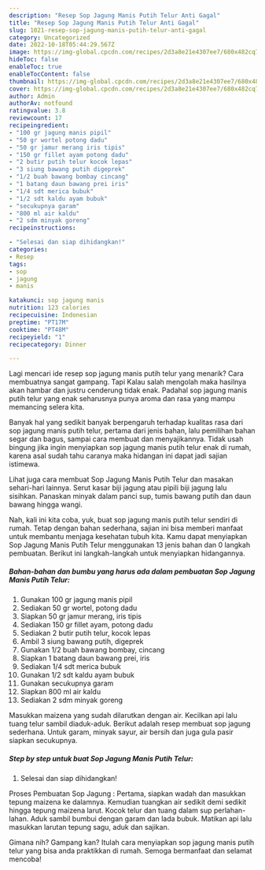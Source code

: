 ```yaml
---
description: "Resep Sop Jagung Manis Putih Telur Anti Gagal"
title: "Resep Sop Jagung Manis Putih Telur Anti Gagal"
slug: 1021-resep-sop-jagung-manis-putih-telur-anti-gagal
category: Uncategorized
date: 2022-10-18T05:44:29.567Z
image: https://img-global.cpcdn.com/recipes/2d3a8e21e4307ee7/680x482cq70/sop-jagung-manis-putih-telur-foto-resep-utama.jpg
hideToc: false
enableToc: true
enableTocContent: false
thumbnail: https://img-global.cpcdn.com/recipes/2d3a8e21e4307ee7/680x482cq70/sop-jagung-manis-putih-telur-foto-resep-utama.jpg
cover: https://img-global.cpcdn.com/recipes/2d3a8e21e4307ee7/680x482cq70/sop-jagung-manis-putih-telur-foto-resep-utama.jpg
author: Admin
authorAv: notfound
ratingvalue: 3.8
reviewcount: 17
recipeingredient:
- "100 gr jagung manis pipil"
- "50 gr wortel potong dadu"
- "50 gr jamur merang iris tipis"
- "150 gr fillet ayam potong dadu"
- "2 butir putih telur kocok lepas"
- "3 siung bawang putih digeprek"
- "1/2 buah bawang bombay cincang"
- "1 batang daun bawang prei iris"
- "1/4 sdt merica bubuk"
- "1/2 sdt kaldu ayam bubuk"
- "secukupnya garam"
- "800 ml air kaldu"
- "2 sdm minyak goreng"
recipeinstructions:

- "Selesai dan siap dihidangkan!"
categories:
- Resep
tags:
- sop
- jagung
- manis

katakunci: sop jagung manis 
nutrition: 123 calories
recipecuisine: Indonesian
preptime: "PT17M"
cooktime: "PT48M"
recipeyield: "1"
recipecategory: Dinner

---
```



Lagi mencari ide resep sop jagung manis putih telur yang menarik? Cara membuatnya sangat gampang. Tapi Kalau salah mengolah maka hasilnya akan hambar dan justru cenderung tidak enak. Padahal sop jagung manis putih telur yang enak seharusnya punya aroma dan rasa yang mampu memancing selera kita.


Banyak hal yang sedikit banyak berpengaruh terhadap kualitas rasa dari sop jagung manis putih telur, pertama dari jenis bahan, lalu pemilihan bahan segar dan bagus, sampai cara membuat dan menyajikannya. Tidak usah bingung jika ingin menyiapkan sop jagung manis putih telur enak di rumah, karena asal sudah tahu caranya maka hidangan ini dapat jadi sajian istimewa.

Lihat juga cara membuat Sop Jagung Manis Putih Telur dan masakan sehari-hari lainnya. Serut kasar biji jagung atau pipili biji jagung lalu sisihkan. Panaskan minyak dalam panci sup, tumis bawang putih dan daun bawang hingga wangi.


Nah, kali ini kita coba, yuk, buat sop jagung manis putih telur sendiri di rumah. Tetap dengan bahan sederhana, sajian ini bisa memberi manfaat untuk membantu menjaga kesehatan tubuh kita. Kamu dapat menyiapkan Sop Jagung Manis Putih Telur menggunakan 13 jenis bahan dan 0 langkah pembuatan. Berikut ini langkah-langkah untuk menyiapkan hidangannya.

<!--inarticleads1-->

##### Bahan-bahan dan bumbu yang harus ada dalam pembuatan Sop Jagung Manis Putih Telur:

1. Gunakan 100 gr jagung manis pipil
1. Sediakan 50 gr wortel, potong dadu
1. Siapkan 50 gr jamur merang, iris tipis
1. Sediakan 150 gr fillet ayam, potong dadu
1. Sediakan 2 butir putih telur, kocok lepas
1. Ambil 3 siung bawang putih, digeprek
1. Gunakan 1/2 buah bawang bombay, cincang
1. Siapkan 1 batang daun bawang prei, iris
1. Sediakan 1/4 sdt merica bubuk
1. Gunakan 1/2 sdt kaldu ayam bubuk
1. Gunakan secukupnya garam
1. Siapkan 800 ml air kaldu
1. Sediakan 2 sdm minyak goreng


Masukkan maizena yang sudah dilarutkan dengan air. Kecilkan api lalu tuang telur sambil diaduk-aduk. Berikut adalah resep membuat sop jagung sederhana. Untuk garam, minyak sayur, air bersih dan juga gula pasir siapkan secukupnya. 

<!--inarticleads2-->

##### Step by step untuk buat Sop Jagung Manis Putih Telur:


1. Selesai dan siap dihidangkan!

Proses Pembuatan Sop Jagung : Pertama, siapkan wadah dan masukkan tepung maizena ke dalamnya. Kemudian tuangkan air sedikit demi sedikit hingga tepung maizena larut. Kocok telur dan tuang dalam sup perlahan-lahan. Aduk sambil bumbui dengan garam dan lada bubuk. Matikan api lalu masukkan larutan tepung sagu, aduk dan sajikan. 

Gimana nih? Gampang kan? Itulah cara menyiapkan sop jagung manis putih telur yang bisa anda praktikkan di rumah. Semoga bermanfaat dan selamat mencoba!
